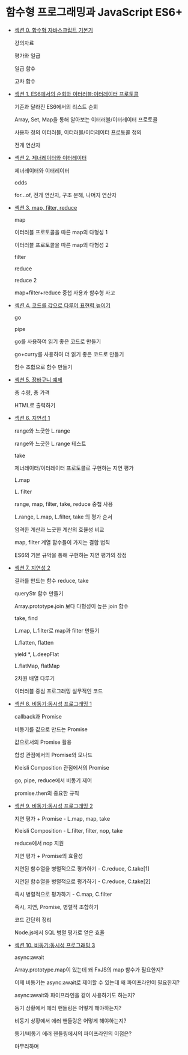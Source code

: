 # 함수형 프로그래밍과 JavaScript ES6+

- [섹션 0. 함수형 자바스크립트 기본기](함수형%20프로그래밍과%20JavaScript%20ES6+/0.%20함수형%20자바스크립트%20기본기)

  강의자료

  평가와 일급

  일급 함수

  고차 함수
  <br>

- [섹션 1. ES6에서의 순회와 이터러블:이터레이터 프로토콜](함수형%20프로그래밍과%20JavaScript%20ES6+/)

  기존과 달라진 ES6에서의 리스트 순회

  Array, Set, Map을 통해 알아보는 이터러블/이터레이터 프로토콜

  사용자 정의 이터러블, 이터러블/이터레이터 프로토콜 정의

  전개 연산자
  <br>

- [섹션 2. 제너레이터와 이터레이터](함수형%20프로그래밍과%20JavaScript%20ES6+/)

  제너레이터와 이터레이터

  odds

  for...of, 전개 연산자, 구조 분해, 나머지 연산자
  <br>

- [섹션 3. map, filter, reduce](함수형%20프로그래밍과%20JavaScript%20ES6+/)

  map

  이터러블 프로토콜을 따른 map의 다형성 1

  이터러블 프로토콜을 따른 map의 다형성 2

  filter

  reduce

  reduce 2

  map+filter+reduce 중첩 사용과 함수형 사고
  <br>

- [섹션 4. 코드를 값으로 다루어 표현력 높이기](함수형%20프로그래밍과%20JavaScript%20ES6+/)

  go

  pipe

  go를 사용하여 읽기 좋은 코드로 만들기

  go+curry를 사용하여 더 읽기 좋은 코드로 만들기

  함수 조합으로 함수 만들기
  <br>

- [섹션 5. 장바구니 예제](함수형%20프로그래밍과%20JavaScript%20ES6+/)

  총 수량, 총 가격

  HTML로 출력하기
  <br>

- [섹션 6. 지연성 1](함수형%20프로그래밍과%20JavaScript%20ES6+/)

  range와 느긋한 L.range

  range와 느긋한 L.range 테스트

  take

  제너레이터/이터레이터 프로토콜로 구현하는 지연 평가

  L.map

  L. filter

  range, map, filter, take, reduce 중첩 사용

  L.range, L.map, L.filter, take 의 평가 순서

  엄격한 계산과 느긋한 계산의 효율성 비교

  map, filter 계열 함수들이 가지는 결합 법칙

  ES6의 기본 규악을 통해 구현하는 지연 평가의 장점
  <br>

- [섹션 7. 지연성 2](함수형%20프로그래밍과%20JavaScript%20ES6+/)

  결과를 만드는 함수 reduce, take

  queryStr 함수 만들기

  Array.prototype.join 보다 다형성이 높은 join 함수

  take, find

  L.map, L.filter로 map과 filter 만들기

  L.flatten, flatten

  yield \*, L.deepFlat

  L.flatMap, flatMap

  2차원 배열 다루기

  이터러블 중심 프로그래밍 실무적인 코드
  <br>

- [섹션 8. 비동기:동시성 프로그래밍 1](함수형%20프로그래밍과%20JavaScript%20ES6+/)

  callback과 Promise

  비동기를 값으로 만드는 Promise

  값으로서의 Promise 활용

  합성 관점에서의 Promise와 모나드

  Kleisli Composition 관점에서의 Promise

  go, pipe, reduce에서 비동기 제어

  promise.then의 중요한 규칙
  <br>

- [섹션 9. 비동기:동시성 프로그래밍 2](함수형%20프로그래밍과%20JavaScript%20ES6+/)

  지연 평가 + Promise - L.map, map, take

  Kleisli Composition - L.filter, filter, nop, take

  reduce에서 nop 지원

  지연 평가 + Promise의 효율성

  지연된 함수열을 병렬적으로 평가하기 - C.reduce, C.take[1]

  지연된 함수열을 병렬적으로 평가하기 - C.reduce, C.take[2]

  즉시 병렬적으로 평가하기 - C.map, C.filter

  즉시, 지연, Promise, 병렬적 조합하기

  코드 간단히 정리

  Node.js에서 SQL 병렬 평가로 얻은 효율
  <br>

- [섹션 10. 비동기:동시성 프로그래밍 3](함수형%20프로그래밍과%20JavaScript%20ES6+/)

  async:await

  Array.prototype.map이 있는데 왜 FxJS의 map 함수가 필요한지?

  이제 비동기는 async:await로 제어할 수 있는데 왜 파이프라인이
  필요한지?

  async:await와 파이프라인을 같이 사용하기도 하는지?

  동기 상황에서 에러 핸들링은 어떻게 해야하는지?

  비동기 상황에서 에러 핸들링은 어떻게 해야하는지?

  동기/비동기 에러 핸들링에서의 파이프라인의 이점은?

  마무리하며
  <br>
